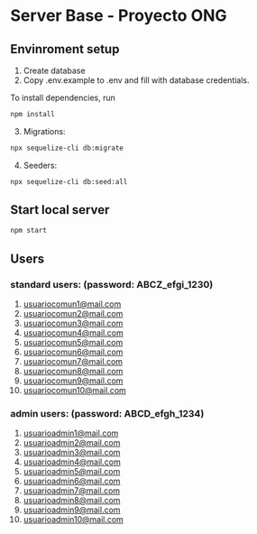 # Server Base - Proyecto ONG


## Envinroment setup

1) Create database
2) Copy .env.example to .env and fill with database credentials.

To install dependencies, run
``` bash
npm install
```

3) Migrations:
``` bash
npx sequelize-cli db:migrate
```

4) Seeders:
``` bash
npx sequelize-cli db:seed:all
```

## Start local server

``` bash
npm start
```

## Users

### standard users: (password: ABCZ_efgi_1230)

1) usuariocomun1@mail.com
2) usuariocomun2@mail.com
3) usuariocomun3@mail.com
4) usuariocomun4@mail.com
5) usuariocomun5@mail.com
6) usuariocomun6@mail.com
7) usuariocomun7@mail.com
8) usuariocomun8@mail.com
9) usuariocomun9@mail.com
10) usuariocomun10@mail.com

### admin users: (password: ABCD_efgh_1234)
1) usuarioadmin1@mail.com
2) usuarioadmin2@mail.com
3) usuarioadmin3@mail.com
4) usuarioadmin4@mail.com
5) usuarioadmin5@mail.com
6) usuarioadmin6@mail.com
7) usuarioadmin7@mail.com
8) usuarioadmin8@mail.com
9) usuarioadmin9@mail.com
10) usuarioadmin10@mail.com